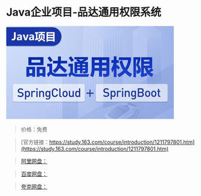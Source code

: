 # Java企业项目-品达通用权限系统

![img](../../../assets/study163/free/9fd02fd7987847aba6890e922b95817f.jpg)

> 价格：免费

> [官方链接：https://study.163.com/course/introduction/1211797801.htm](https://study.163.com/course/introduction/1211797801.htm)

> [阿里网盘：]()

> [百度网盘：]()

> [夸克网盘：]()
